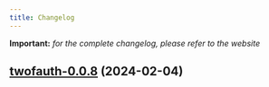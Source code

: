 ```yaml
---
title: Changelog
---
```


**Important:**
*for the complete changelog, please refer to the website*




## [twofauth-0.0.8](https://github.com/truecharts/charts/compare/twofauth-0.0.7...twofauth-0.0.8) (2024-02-04)